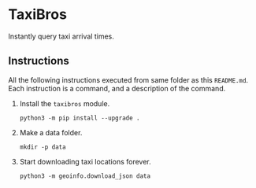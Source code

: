 # TaxiBros
Instantly query taxi arrival times.

## Instructions
All the following instructions executed from same folder as this `README.md`.
Each instruction is a command, and a description of the command.

1. Install the `taxibros` module.
   ```
   python3 -m pip install --upgrade .
   ```
2. Make a data folder.
   ```
   mkdir -p data
   ```
3. Start downloading taxi locations forever.
   ```
   python3 -m geoinfo.download_json data
   ```
